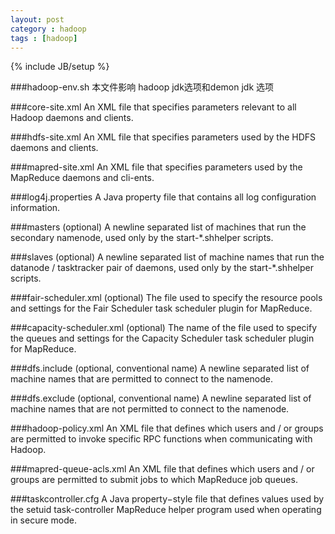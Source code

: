 ```yaml
---
layout: post
category : hadoop
tags : [hadoop]
---
```

{% include JB/setup %}

###hadoop-env.sh
    本文件影响 hadoop jdk选项和demon jdk 选项  

###core-site.xml
    An XML file that specifies parameters relevant to all Hadoop daemons and clients.


###hdfs-site.xml
    An XML file that specifies parameters used by the HDFS daemons and clients.

###mapred-site.xml
    An XML file that specifies parameters used by the MapReduce daemons and cli-ents.

###log4j.properties
    A Java property file that contains all log configuration information.


###masters (optional)
    A newline separated list of machines that run the secondary namenode, used only
    by the start-*.shhelper scripts.

###slaves (optional)
    A newline separated list of machine names that run the datanode / tasktracker pair
    of daemons, used only by the start-*.shhelper scripts.

###fair-scheduler.xml (optional)
    The file used to specify the resource pools and settings for the Fair Scheduler task
    scheduler plugin for MapReduce.

###capacity-scheduler.xml (optional)
    The name of the file used to specify the queues and settings for the Capacity
    Scheduler task scheduler plugin for MapReduce.

###dfs.include (optional, conventional name)
    A newline separated list of machine names that are permitted to connect to the
    namenode.

###dfs.exclude (optional, conventional name)
    A newline separated list of machine names that are not permitted to connect to the
    namenode.

###hadoop-policy.xml
    An XML file that defines which users and / or groups are permitted to invoke
    specific RPC functions when communicating with Hadoop.

###mapred-queue-acls.xml
    An XML file that defines which users and / or groups are permitted to submit jobs
    to which MapReduce job queues.

###taskcontroller.cfg
    A Java property−style file that defines values used by the setuid  task-controller
    MapReduce helper program used when operating in secure mode.


